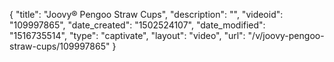 {
    "title": "Joovy&reg; Pengoo Straw Cups",
    "description": "",
    "videoid": "109997865",
    "date_created": "1502524107",
    "date_modified": "1516735514",
    "type": "captivate",
    "layout": "video",
    "url": "\/v\/joovy-pengoo-straw-cups\/109997865"
}